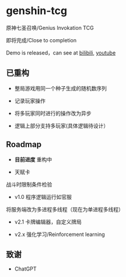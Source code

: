 # genshin-tcg
原神七圣召唤/Genius Invokation TCG

即将完成/Close to completion

Demo is released，can see at [bilibili](https://www.bilibili.com/video/BV1xA411z78T/), [youtube](https://youtu.be/gqJ6eA0M9xs)

## 已重构

* 整局游戏用同一个种子生成的随机数序列

* 记录玩家操作

* 将多玩家同时进行的操作改为异步

* 逻辑上部分支持多玩家(具体逻辑待设计）

## Roadmap

* **目前进度** 重构中

* 天赋卡

 战斗时限制条件检验

* v1.0 程序逻辑运行如官服

将服务端改为多进程多线程（现在为单进程多线程）

* v2.1 卡牌编辑器，自定义牌局

* v2.x 强化学习/Reinforcement learning

## 致谢

* ChatGPT

